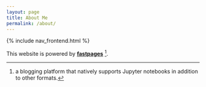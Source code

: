 ```yaml
---
layout: page
title: About Me
permalink: /about/
---
```


{% include nav_frontend.html %}

This website is powered by **[fastpages](https://github.com/fastai/fastpages)** [^1].



[^1]:a blogging platform that natively supports Jupyter notebooks in addition to other formats.
